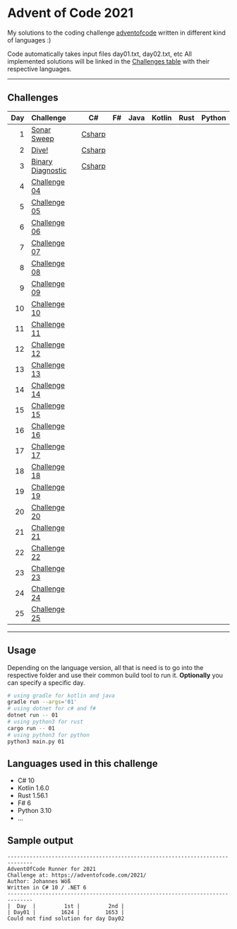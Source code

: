 # Advent of Code 2021

My solutions to the coding challenge [adventofcode](https://adventofcode.com/2021) written in different kind of languages :)

Code automatically takes input files day01.txt, day02.txt, etc
All implemented solutions will be linked in the [Challenges table](##Challenges)  with their respective languages.

---

## Challenges

| Day | Challenge | C# | F# | Java | Kotlin | Rust | Python |
| ---: |:---------| :-------:| :-------:| :-------:| :-------:| :-------:| :-------:|
|  1  | [Sonar Sweep](https://adventofcode.com/2021/day/1) | [Csharp](src/csharp/csharpimpl/puzzleImpl/Day01.cs)
|  2  | [Dive!](https://adventofcode.com/2021/day/2) | [Csharp](src/csharp/csharpimpl/puzzleImpl/Day02.cs)
|  3  | [Binary Diagnostic](https://adventofcode.com/2021/day/3) | [Csharp](src/csharp/csharpimpl/puzzleImpl/Day03.cs)
|  4  | [Challenge 04](https://adventofcode.com/2021/day/4) | 
|  5  | [Challenge 05](https://adventofcode.com/2021/day/5) | 
|  6  | [Challenge 06](https://adventofcode.com/2021/day/6) | 
|  7  | [Challenge 07](https://adventofcode.com/2021/day/7) | 
|  8  | [Challenge 08](https://adventofcode.com/2021/day/8) | 
|  9  | [Challenge 09](https://adventofcode.com/2021/day/9) | 
| 10  | [Challenge 10](https://adventofcode.com/2021/day/10) | 
| 11  | [Challenge 11](https://adventofcode.com/2021/day/11) | 
| 12  | [Challenge 12](https://adventofcode.com/2021/day/12) | 
| 13  | [Challenge 13](https://adventofcode.com/2021/day/13) | 
| 14  | [Challenge 14](https://adventofcode.com/2021/day/14) | 
| 15  | [Challenge 15](https://adventofcode.com/2021/day/15) | 
| 16  | [Challenge 16](https://adventofcode.com/2021/day/16) | 
| 17  | [Challenge 17](https://adventofcode.com/2021/day/17) | 
| 18  | [Challenge 18](https://adventofcode.com/2021/day/18) | 
| 19  | [Challenge 19](https://adventofcode.com/2021/day/19) | 
| 20  | [Challenge 20](https://adventofcode.com/2021/day/20) | 
| 21  | [Challenge 21](https://adventofcode.com/2021/day/21) | 
| 22  | [Challenge 22](https://adventofcode.com/2021/day/22) | 
| 23  | [Challenge 23](https://adventofcode.com/2021/day/23) | 
| 24  | [Challenge 24](https://adventofcode.com/2021/day/24) | 
| 25  | [Challenge 25](https://adventofcode.com/2021/day/25) | 

---

## Usage

Depending on the language version, all that is need is to go into the respective folder and
use their common build tool to run it. **Optionally** you can specify a specific day.

```zsh
# using gradle for kotlin and java
gradle run --args='01'
# using dotnet for c# and f#
dotnet run -- 01 
# using python3 for rust
cargo run -- 01
# using python3 for python
python3 main.py 01
```

## Languages used in this challenge

* C# 10
* Kotlin 1.6.0
* Rust 1.56.1
* F# 6
* Python 3.10
* ...

## Sample output

```log
------------------------------------------------------------------------------
AdventOfCode Runner for 2021
Challenge at: https://adventofcode.com/2021/
Author: Johannes Wöß
Written in C# 10 / .NET 6
------------------------------------------------------------------------------
|  Day  |         1st |         2nd |
| Day01 |        1624 |        1653 |
Could not find solution for day Day02
```
